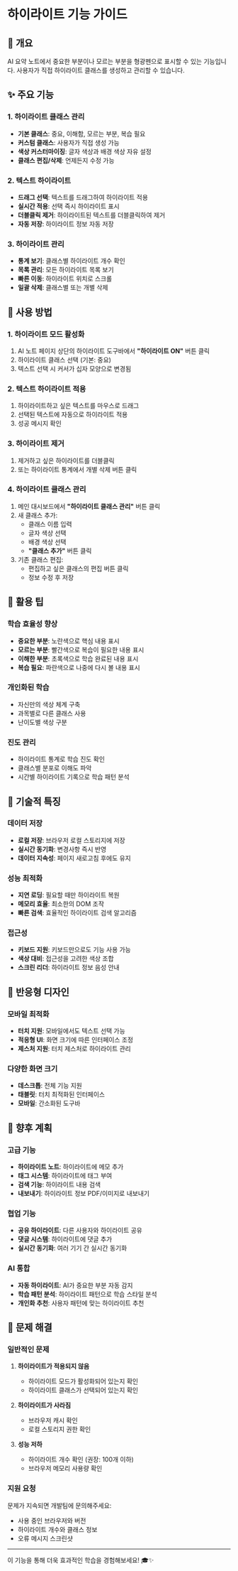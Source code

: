 # 하이라이트 기능 가이드

## 🎨 개요

AI 요약 노트에서 중요한 부분이나 모르는 부분을 형광펜으로 표시할 수 있는 기능입니다. 사용자가 직접 하이라이트 클래스를 생성하고 관리할 수 있습니다.

## ✨ 주요 기능

### 1. 하이라이트 클래스 관리
- **기본 클래스**: 중요, 이해함, 모르는 부분, 복습 필요
- **커스텀 클래스**: 사용자가 직접 생성 가능
- **색상 커스터마이징**: 글자 색상과 배경 색상 자유 설정
- **클래스 편집/삭제**: 언제든지 수정 가능

### 2. 텍스트 하이라이트
- **드래그 선택**: 텍스트를 드래그하여 하이라이트 적용
- **실시간 적용**: 선택 즉시 하이라이트 표시
- **더블클릭 제거**: 하이라이트된 텍스트를 더블클릭하여 제거
- **자동 저장**: 하이라이트 정보 자동 저장

### 3. 하이라이트 관리
- **통계 보기**: 클래스별 하이라이트 개수 확인
- **목록 관리**: 모든 하이라이트 목록 보기
- **빠른 이동**: 하이라이트 위치로 스크롤
- **일괄 삭제**: 클래스별 또는 개별 삭제

## 🚀 사용 방법

### 1. 하이라이트 모드 활성화
1. AI 노트 페이지 상단의 하이라이트 도구바에서 **"하이라이트 ON"** 버튼 클릭
2. 하이라이트 클래스 선택 (기본: 중요)
3. 텍스트 선택 시 커서가 십자 모양으로 변경됨

### 2. 텍스트 하이라이트 적용
1. 하이라이트하고 싶은 텍스트를 마우스로 드래그
2. 선택된 텍스트에 자동으로 하이라이트 적용
3. 성공 메시지 확인

### 3. 하이라이트 제거
1. 제거하고 싶은 하이라이트를 더블클릭
2. 또는 하이라이트 통계에서 개별 삭제 버튼 클릭

### 4. 하이라이트 클래스 관리
1. 메인 대시보드에서 **"하이라이트 클래스 관리"** 버튼 클릭
2. 새 클래스 추가:
   - 클래스 이름 입력
   - 글자 색상 선택
   - 배경 색상 선택
   - **"클래스 추가"** 버튼 클릭
3. 기존 클래스 편집:
   - 편집하고 싶은 클래스의 편집 버튼 클릭
   - 정보 수정 후 저장

## 🎯 활용 팁

### 학습 효율성 향상
- **중요한 부분**: 노란색으로 핵심 내용 표시
- **모르는 부분**: 빨간색으로 복습이 필요한 내용 표시
- **이해한 부분**: 초록색으로 학습 완료된 내용 표시
- **복습 필요**: 파란색으로 나중에 다시 볼 내용 표시

### 개인화된 학습
- 자신만의 색상 체계 구축
- 과목별로 다른 클래스 사용
- 난이도별 색상 구분

### 진도 관리
- 하이라이트 통계로 학습 진도 확인
- 클래스별 분포로 이해도 파악
- 시간별 하이라이트 기록으로 학습 패턴 분석

## 🔧 기술적 특징

### 데이터 저장
- **로컬 저장**: 브라우저 로컬 스토리지에 저장
- **실시간 동기화**: 변경사항 즉시 반영
- **데이터 지속성**: 페이지 새로고침 후에도 유지

### 성능 최적화
- **지연 로딩**: 필요할 때만 하이라이트 복원
- **메모리 효율**: 최소한의 DOM 조작
- **빠른 검색**: 효율적인 하이라이트 검색 알고리즘

### 접근성
- **키보드 지원**: 키보드만으로도 기능 사용 가능
- **색상 대비**: 접근성을 고려한 색상 조합
- **스크린 리더**: 하이라이트 정보 음성 안내

## 📱 반응형 디자인

### 모바일 최적화
- **터치 지원**: 모바일에서도 텍스트 선택 가능
- **적응형 UI**: 화면 크기에 따른 인터페이스 조정
- **제스처 지원**: 터치 제스처로 하이라이트 관리

### 다양한 화면 크기
- **데스크톱**: 전체 기능 지원
- **태블릿**: 터치 최적화된 인터페이스
- **모바일**: 간소화된 도구바

## 🔮 향후 계획

### 고급 기능
- **하이라이트 노트**: 하이라이트에 메모 추가
- **태그 시스템**: 하이라이트에 태그 부여
- **검색 기능**: 하이라이트 내용 검색
- **내보내기**: 하이라이트 정보 PDF/이미지로 내보내기

### 협업 기능
- **공유 하이라이트**: 다른 사용자와 하이라이트 공유
- **댓글 시스템**: 하이라이트에 댓글 추가
- **실시간 동기화**: 여러 기기 간 실시간 동기화

### AI 통합
- **자동 하이라이트**: AI가 중요한 부분 자동 감지
- **학습 패턴 분석**: 하이라이트 패턴으로 학습 스타일 분석
- **개인화 추천**: 사용자 패턴에 맞는 하이라이트 추천

## 🐛 문제 해결

### 일반적인 문제
1. **하이라이트가 적용되지 않음**
   - 하이라이트 모드가 활성화되어 있는지 확인
   - 하이라이트 클래스가 선택되어 있는지 확인

2. **하이라이트가 사라짐**
   - 브라우저 캐시 확인
   - 로컬 스토리지 권한 확인

3. **성능 저하**
   - 하이라이트 개수 확인 (권장: 100개 이하)
   - 브라우저 메모리 사용량 확인

### 지원 요청
문제가 지속되면 개발팀에 문의해주세요:
- 사용 중인 브라우저와 버전
- 하이라이트 개수와 클래스 정보
- 오류 메시지 스크린샷

---

이 기능을 통해 더욱 효과적인 학습을 경험해보세요! 🎓✨